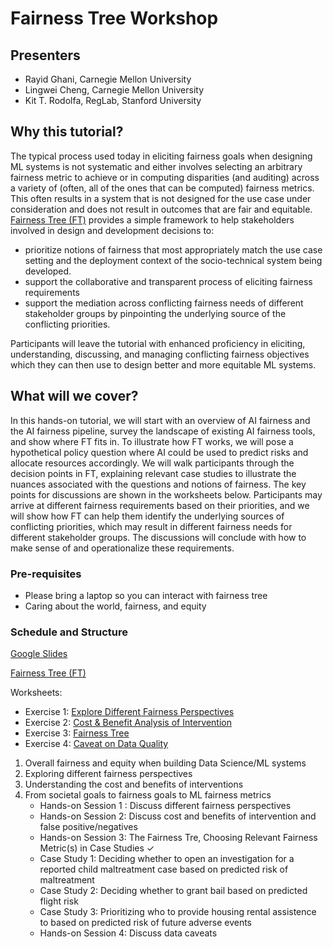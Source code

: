# Fairness Tree Workshop

## Presenters
- Rayid Ghani, Carnegie Mellon University
- Lingwei Cheng, Carnegie Mellon University
- Kit T. Rodolfa, RegLab, Stanford University

## Why this tutorial? 

The typical process used today in eliciting fairness goals when designing ML systems is not systematic and either involves selecting an arbitrary fairness metric to achieve or in computing disparities (and auditing) across a variety of (often, all of the ones that can be computed) fairness metrics. This often results  in a system that is not designed for the use case under consideration and does not result in outcomes that are fair and equitable. [Fairness Tree (FT)](https://lw334.github.io/fairness_tree/) provides a simple framework to help stakeholders involved in design and development decisions to:
- prioritize notions of fairness that most appropriately match the use case setting and the deployment context of the socio-technical system being developed.
- support the collaborative and transparent process of eliciting fairness requirements 
- support the mediation across conflicting fairness needs of different stakeholder groups by pinpointing the underlying source of the conflicting priorities. 

Participants will leave the tutorial with enhanced proficiency in eliciting, understanding, discussing, and managing conflicting fairness objectives which they can then use to design better and more equitable ML systems.

## What will we cover? 
 
In this hands-on tutorial, we will start with an overview of AI fairness and the AI fairness pipeline, survey the landscape of existing AI fairness tools, and show where FT fits in. To illustrate how FT works, we will pose a hypothetical policy question where AI could be used to predict risks and allocate resources accordingly. We will walk participants through the decision points in FT, explaining relevant case studies to illustrate the nuances associated with the questions and notions of fairness. The key points for discussions are shown in the worksheets below. Participants may arrive at different fairness requirements based on their priorities, and we will show how FT can help them identify the underlying sources of conflicting priorities, which may result in different fairness needs for different stakeholder groups. The discussions will conclude with how to make sense of and operationalize these requirements.

### Pre-requisites

- Please bring a laptop so you can interact with fairness tree
- Caring about the world, fairness, and equity

### Schedule and Structure
[Google Slides]()

[Fairness Tree (FT)](https://lw334.github.io/fairness_tree/)

Worksheets: 

- Exercise 1: [Explore Different Fairness Perspectives](https://docs.google.com/document/d/1GpJKTEFi4Qp098djT5_RcN5UYD3AfIg9m664pO6qxjQ/edit?usp=sharing)
- Exercise 2: [Cost & Benefit Analysis of Intervention](https://docs.google.com/document/d/1zhD6Dvkv3enQGYKQ9zspEmkDow08JCPCcaMw8C7wxlA/edit?usp=sharing)
- Exercise 3: [Fairness Tree](https://docs.google.com/document/d/1lqd8_yvjjh6mEPakHDPjx2Jrn7wvLpLdujDizqqtM24/edit?usp=sharing)
- Exercise 4: [Caveat on Data Quality]()

1. Overall fairness and equity when building Data Science/ML systems
2. Exploring different fairness perspectives
3. Understanding the cost and benefits of interventions
4. From societal goals to fairness goals to ML fairness metrics
   - Hands-on Session 1 : Discuss different fairness perspectives
   - Hands-on Session 2: Discuss cost and benefits of intervention and false positive/negatives
   - Hands-on Session 3: The Fairness Tre, Choosing Relevant Fairness Metric(s) in Case Studies ✓
    - Case Study 1: Deciding whether to open an investigation for a reported child maltreatment case based on predicted risk of maltreatment
    - Case Study 2: Deciding whether to grant bail based on predicted flight risk 
    - Case Study 3: Prioritizing who to provide housing rental assistence to based on predicted risk of future adverse events
   - Hands-on Session 4: Discuss data caveats
